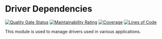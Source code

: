 # Driver Dependencies

[![Quality Gate Status](https://sonarcloud.io/api/project_badges/measure?project=aditosoftware_driver-dependencies&metric=alert_status)](https://sonarcloud.io/summary/new_code?id=aditosoftware_driver-dependencies)
[![Maintainability Rating](https://sonarcloud.io/api/project_badges/measure?project=aditosoftware_driver-dependencies&metric=sqale_rating)](https://sonarcloud.io/summary/new_code?id=aditosoftware_driver-dependencies)
[![Coverage](https://sonarcloud.io/api/project_badges/measure?project=aditosoftware_driver-dependencies&metric=coverage)](https://sonarcloud.io/summary/new_code?id=aditosoftware_driver-dependencies)
[![Lines of Code](https://sonarcloud.io/api/project_badges/measure?project=aditosoftware_driver-dependencies&metric=ncloc)](https://sonarcloud.io/summary/new_code?id=aditosoftware_driver-dependencies)

This module is used to manage drivers used in various applications.
